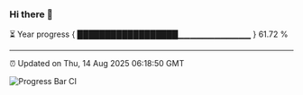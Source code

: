 ### Hi there 👋

⏳ Year progress { ██████████████████▁▁▁▁▁▁▁▁▁▁▁▁ } 61.72 %

---

⏰ Updated on Thu, 14 Aug 2025 06:18:50 GMT

![Progress Bar CI](https://github.com/Shyam-Makwana/GitHub-Actions-Demo/workflows/Progress%20Bar%20CI/badge.svg)
